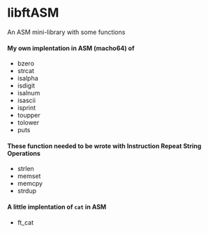 # libftASM
An ASM mini-library with some functions

#### My own implentation in ASM (macho64) of
- bzero
- strcat
- isalpha
- isdigit
- isalnum
- isascii
- isprint
- toupper
- tolower
- puts

#### These function needed to be wrote with Instruction Repeat String Operations
- strlen
- memset
- memcpy
- strdup

#### A little implentation of `cat` in ASM
- ft_cat

